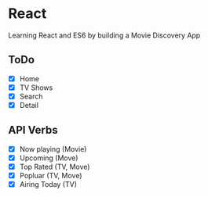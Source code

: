 # React

Learning React and ES6 by building a Movie Discovery App

## ToDo

- [x] Home
- [x] TV Shows
- [x] Search
- [x] Detail

## API Verbs

- [x] Now playing (Movie)
- [x] Upcoming (Move)
- [x] Top Rated (TV, Move)
- [x] Popluar (TV, Move)
- [x] Airing Today (TV)
